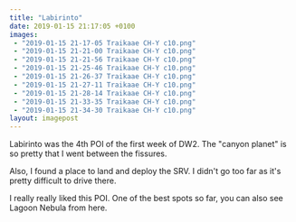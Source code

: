 ```yaml
---
title: "Labirinto"
date: 2019-01-15 21:17:05 +0100
images:
 - "2019-01-15 21-17-05 Traikaae CH-Y c10.png"
 - "2019-01-15 21-21-00 Traikaae CH-Y c10.png"
 - "2019-01-15 21-21-56 Traikaae CH-Y c10.png"
 - "2019-01-15 21-25-46 Traikaae CH-Y c10.png"
 - "2019-01-15 21-26-37 Traikaae CH-Y c10.png"
 - "2019-01-15 21-27-11 Traikaae CH-Y c10.png"
 - "2019-01-15 21-28-14 Traikaae CH-Y c10.png"
 - "2019-01-15 21-33-35 Traikaae CH-Y c10.png"
 - "2019-01-15 21-34-30 Traikaae CH-Y c10.png"
layout: imagepost
---
```


Labirinto was the 4th POI of the first week of DW2. The "canyon planet" is so pretty that I went between the fissures.

Also, I found a place to land and deploy the SRV. I didn't go too far as it's pretty difficult to drive there.

I really really liked this POI. One of the best spots so far, you can also see Lagoon Nebula from here.